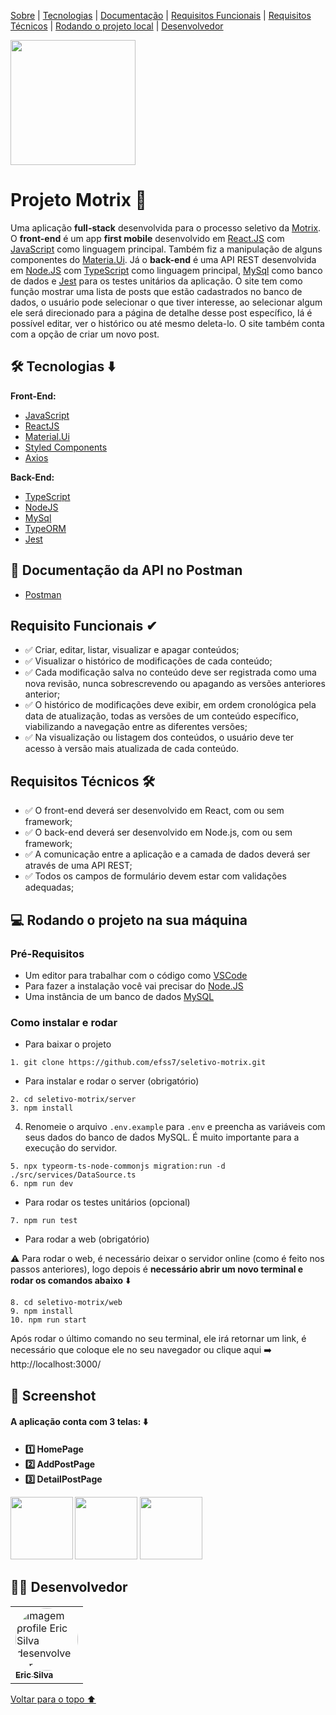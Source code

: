 <p id="voltar">
<a href="#sobre">Sobre</a> |
<a href="#tecnologias">Tecnologias</a> |
<a href="#documentação">Documentação</a> |
<a href="#requisitosFuncionais">Requisitos Funcionais</a> |
<a href="#requisitosTecnicos">Requisitos Técnicos</a> |
<a href="#local">Rodando o projeto local</a> |
<a href="#desenvolvedor">Desenvolvedor</a>
</p>

<img width="200xp" src="https://user-images.githubusercontent.com/99001809/198813685-b8280532-985f-45fe-a0ce-c7a1ab90fd00.jpg"/>

<h1 id="sobre"> Projeto Motrix 📝</h1>

Uma aplicação **full-stack** desenvolvida para o processo seletivo da [Motrix](https://www.motrix.global/). O **front-end** é um app **first mobile** desenvolvido em [React.JS](https://pt-br.reactjs.org/) com [JavaScript](https://www.javascript.com/) como linguagem principal. Também fiz a manipulação de alguns componentes do [Materia.Ui](https://mui.com/pt/). Já o **back-end** é uma API REST desenvolvida em [Node.JS](https://nodejs.org/en/) com [TypeScript](https://www.typescriptlang.org/) como linguagem principal, [MySql](https://www.mysql.com/) como banco de dados e [Jest](https://jestjs.io/pt-BR/) para os testes unitários da aplicação. O site tem como função mostrar uma lista de posts que estão cadastrados no banco de dados, o usuário pode selecionar o que tiver interesse, ao selecionar algum ele será direcionado para a página de detalhe desse post específico, lá é possível editar, ver o histórico ou até mesmo deleta-lo. O site  também conta com a opção de criar um novo post.

<h2 id="tecnologias">🛠 Tecnologias ⬇️</h2>
<b> Front-End: </b>

- [JavaScript](https://www.javascript.com/)
- [ReactJS](https://pt-br.reactjs.org/)
- [Material.Ui](https://mui.com/pt/)
- [Styled Components](https://styled-components.com/)
- [Axios](https://axios-http.com/ptbr/docs/intro)

<b> Back-End: </b>

- [TypeScript](https://www.typescriptlang.org/)
- [NodeJS](https://nodejs.org/en/docs/)
- [MySql](https://dev.mysql.com/doc/)
- [TypeORM](https://typeorm.io/)
- [Jest](https://jestjs.io/pt-BR/docs/api)


<h2 id="documentação">📃 Documentação da API no Postman</h2>

- [Postman](https://documenter.getpostman.com/view/20351432/2s8YKCJPUj)

<h2 id="requisitosFuncionais">Requisito Funcionais ✔</h2>

- ✅ Criar, editar, listar, visualizar e apagar conteúdos;
- ✅ Visualizar o histórico de modificações de cada conteúdo;
- ✅ Cada modificação salva no conteúdo deve ser registrada como uma nova revisão, nunca sobrescrevendo ou apagando as versões anteriores anterior;
- ✅ O histórico de modificações deve exibir, em ordem cronológica pela data de atualização, todas as versões de um conteúdo específico, viabilizando a navegação entre as diferentes versões;
- ✅ Na visualização ou listagem dos conteúdos, o usuário deve ter acesso à versão mais atualizada de cada conteúdo.

<h2 id="requisitosTecnicos">Requisitos Técnicos 🛠️ </h2>

- ✅ O front-end deverá ser desenvolvido em React, com ou sem framework;
- ✅ O back-end deverá ser desenvolvido em Node.js, com ou sem framework;
- ✅ A comunicação entre a aplicação e a camada de dados deverá ser através de uma API REST;
- ✅ Todos os campos de formulário devem estar com validações adequadas;

<h2 id="local"> 💻 Rodando o projeto na sua máquina</h2>

### Pré-Requisitos

- Um editor para trabalhar com o código como [VSCode](https://code.visualstudio.com/)
- Para fazer a instalação você vai precisar do [Node.JS](https://nodejs.org/en/download/)
- Uma instância de um banco de dados [MySQL](https://www.mysql.com/)


### Como instalar e rodar
* Para baixar o projeto
```
1. git clone https://github.com/efss7/seletivo-motrix.git
```
* Para instalar e rodar o server (obrigatório)
```
2. cd seletivo-motrix/server
3. npm install
```
4. Renomeie o arquivo ```.env.example```  para ```.env``` e preencha as variáveis com seus dados do banco de dados MySQL. É muito importante para a execução do servidor.
```
5. npx typeorm-ts-node-commonjs migration:run -d ./src/services/DataSource.ts
6. npm run dev
```

* Para rodar os testes unitários (opcional)
```
7. npm run test
```
* Para rodar a web (obrigatório)

 ⚠️ Para rodar o web, é necessário deixar o servidor online (como é feito nos passos anteriores),
 logo depois é **necessário abrir um novo terminal e rodar os comandos abaixo** ⬇️ 
```
8. cd seletivo-motrix/web
9. npm install
10. npm run start
```
Após rodar o último comando no seu terminal, ele irá retornar um link, é necessário que coloque ele no seu navegador ou clique aqui ➡️ http://localhost:3000/

<h2 id="screenshot">📸 Screenshot</h2>

<h4>A aplicação conta com 3 telas: ⬇️<h4>

- 1️⃣ HomePage
- 2️⃣ AddPostPage
- 3️⃣ DetailPostPage

<div display="flex">
<img width="100xp" src="https://user-images.githubusercontent.com/99001809/198813832-8575bcd2-fddb-48fb-9d7a-667ecb03776c.png"/>
<img width="100xp" src="https://user-images.githubusercontent.com/99001809/198813848-f9a2aa0d-d23d-4b33-819a-4cbce03f995b.png"/>
<img width="100xp" src="https://user-images.githubusercontent.com/99001809/198813866-da353ccb-6370-4b67-8f2d-34f778c56844.png"/>

</div>


<h2 id="desenvolvedor">👨‍💻 Desenvolvedor</h2>


<table>
<td><a href="https://github.com/efss7"><img style="border-radius: 50%;" src="https://avatars.githubusercontent.com/u/99001809?v=4" width="100px;" alt="Imagem profile Eric Silva desenvolvedor"/><br /><sub><b>Eric Silva </b></sub></a><br />
</table>

<a href="#voltar">Voltar para o topo ⬆️</a>
